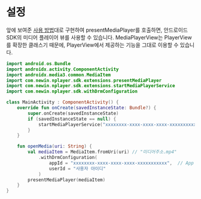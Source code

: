 # 설정

앞에 보여준 [사용 방법](../../how-to-use/home.md)대로 구현하여 presentMediaPlayer를 호출하면, 안드로이드 SDK의 미디어 플레이어 뷰를 사용할 수 있습니다. MediaPlayerView는 PlayerView를 확장한 클래스기 때문에, PlayerView에서 제공하는 기능을 그대로 이용할 수 있습니다. 

```kotlin
import android.os.Bundle
import androidx.activity.ComponentActivity
import androidx.media3.common.MediaItem
import com.newin.nplayer.sdk.extensions.presentMediaPlayer
import com.newin.nplayer.sdk.extensions.startMediaPlayerService
import com.newin.nplayer.sdk.withDrmConfiguration

class MainActivity : ComponentActivity() {
    override fun onCreate(savedInstanceState: Bundle?) {
        super.onCreate(savedInstanceState)
        if (savedInstanceState == null) {
            startMediaPlayerService("xxxxxxxx-xxxx-xxxx-xxxx-xxxxxxxxxxx")  // App 아이디
        }
    }

    fun openMedia(uri: String) {
        val mediaItem = MediaItem.fromUri(uri) // "미디어주소.mp4"
            .withDrmConfiguration(
                appId = "xxxxxxxx-xxxx-xxxx-xxxx-xxxxxxxxxxx",  // App 아이디
                userId = "사용자 아이디"
            )
        presentMediaPlayer(mediaItem)
    }
}
```